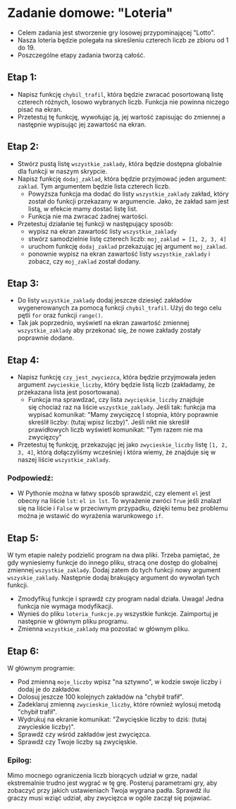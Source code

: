 # Zadanie domowe: "Loteria"

- Celem zadania jest stworzenie gry losowej przypominającej "Lotto".
- Nasza loteria będzie polegała na skreśleniu czterech liczb ze zbioru od 1 do 19.
- Poszczególne etapy zadania tworzą całość.

## Etap 1:
- Napisz funkcję `chybil_trafil`, która będzie zwracać posortowaną listę czterech różnych, losowo wybranych liczb. Funkcja nie powinna niczego pisać na ekran.
- Przetestuj tę funkcję, wywołując ją, jej wartość zapisując do zmiennej a następnie wypisując jej zawartość na ekran.

## Etap 2:
- Stwórz pustą listę `wszystkie_zaklady`, która będzie dostępna globalnie dla funkcji w naszym skrypcie.
- Napisz funkcję `dodaj_zaklad`, która będzie przyjmować jeden argument: `zaklad`. Tym argumentem będzie lista czterech liczb.
    - Powyższa funkcja ma dodać do listy `wszystkie_zaklady` zakład, który został do funkcji przekazany w argumencie. Jako, że zakład sam jest listą, w efekcie mamy dostać listę list.
    - Funkcja nie ma zwracać żadnej wartości.
- Przetestuj działanie tej funkcji w następujący sposób:
    - wypisz na ekran zawartość listy `wszystkie_zaklady`
    - stwórz samodzielnie listę czterech liczb: `moj_zaklad = [1, 2, 3, 4]`
    - uruchom funkcję `dodaj_zaklad` przekazując jej argument `moj_zaklad`.
    - ponownie wypisz na ekran zawartość listy `wszystkie_zaklady` i zobacz, czy `moj_zaklad` został dodany.

## Etap 3:
- Do listy `wszystkie_zaklady` dodaj jeszcze dziesięć zakładów wygenerowanych za pomocą funkcji `chybil_trafil`. Użyj do tego celu pętli `for` oraz funkcji `range()`.
- Tak jak poprzednio, wyświetl na ekran zawartość zmiennej `wszystkie_zaklady` aby przekonać się, że nowe zakłady zostały poprawnie dodane.

## Etap 4:
- Napisz funkcję `czy_jest_zwyciezca`, która będzie przyjmowała jeden argument `zwycieskie_liczby`, który będzie listą liczb (zakładamy, że przekazana lista jest posortowana).
    - Funkcja ma sprawdzać, czy lista `zwycięskie_liczby` znajduje się chociaż raz na liście `wszystkie_zaklady`. Jeśli tak: funkcja ma wypisać komunikat: "Mamy zwycięzcę I stopnia, który poprawnie skreślił liczby: (tutaj wpisz liczby)". Jeśli nikt nie skreślił prawidłowych liczb wyświetl komunikat: "Tym razem nie ma zwycięzcy"
- Przetestuj tę funkcję, przekazując jej jako `zwycieskie_liczby` listę `[1, 2, 3, 4]`, którą dołączyliśmy wcześniej i która wiemy, że znajduje się w naszej liście `wszystkie_zaklady`.

### Podpowiedź:
- W Pythonie można w łatwy sposób sprawdzić, czy element `el` jest obecny na  liście `lst`: `el in lst`. To wyrażenie zwróci `True` jeśli znalazł się na liście i `False` w przeciwnym przypadku, dzięki temu bez problemu można je wstawić do wyrażenia warunkowego `if`.

## Etap 5:
W tym etapie należy podzielić program na dwa pliki. Trzeba pamiętać, że gdy wyniesiemy funkcje do innego pliku, stracą one dostęp do globalnej zmiennej `wszystkie_zaklady`. Dodaj zatem do tych funkcji nowy argument `wszyskie_zaklady`. Następnie dodaj brakujący argument do wywołań tych funkcji.
- Zmodyfikuj funkcje i sprawdź czy program nadal działa. Uwaga! Jedna funkcja nie wymaga modyfikacji.
- Wynieś do pliku `loteria_funkcje.py` wszystkie funkcje. Zaimportuj je następnie w głównym pliku programu.
- Zmienna `wszystkie_zaklady` ma pozostać w głównym pliku.

## Etap 6:
W głównym programie:
- Pod zmienną `moje_liczby` wpisz "na sztywno", w kodzie swoje liczby i dodaj je do zakładów.
- Dolosuj jeszcze 100 kolejnych zakładów na "chybił trafił".
- Zadeklaruj zmienną `zwycieskie_liczby`, które również wylosuj metodą "chybił trafił".
- Wydrukuj na ekranie komunikat: "Zwycięskie liczby to dziś: (tutaj zwycieskie liczby)".
- Sprawdź czy wśród zakładów jest zwycięzca.
- Sprawdź czy Twoje liczby są zwycięskie.

### Epilog:
Mimo mocnego ograniczenia liczb biorących udział w grze, nadal ekstremalnie trudno jest wygrać w tę grę. Posteruj parametrami gry, aby zobaczyć przy jakich ustawieniach Twoja wygrana padła. Sprawdź ilu graczy musi wziąć udział, aby zwycięzca w ogóle zaczął się pojawiać.
